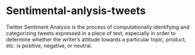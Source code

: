 # Sentimental-anlysis-tweets
Twitter Sentiment Analysis is the process of computationally identifying and categorizing tweets expressed in a piece of text, especially in order to determine whether the writer’s attitude towards a particular topic, product, etc. is positive, negative, or neutral.
